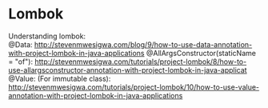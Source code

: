 # Lombok
Understanding lombok: <br/>
@Data: http://stevenmwesigwa.com/blog/9/how-to-use-data-annotation-with-project-lombok-in-java-applications
@AllArgsConstructor(staticName = "of"): http://stevenmwesigwa.com/tutorials/project-lombok/8/how-to-use-allargsconstructor-annotation-with-project-lombok-in-java-applicat <br>
@Value: (For immutable class): http://stevenmwesigwa.com/tutorials/project-lombok/10/how-to-use-value-annotation-with-project-lombok-in-java-applications
